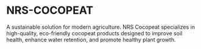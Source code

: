 # NRS-COCOPEAT
A sustainable solution for modern agriculture. NRS Cocopeat specializes in high-quality, eco-friendly cocopeat products designed to improve soil health, enhance water retention, and promote healthy plant growth.
